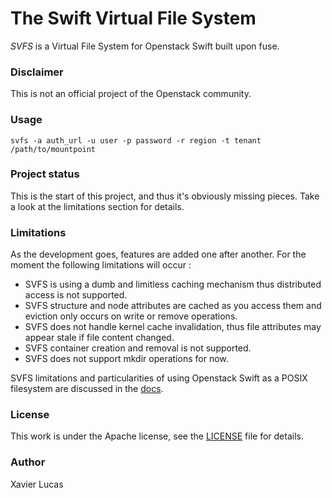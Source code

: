# The Swift Virtual File System

*SVFS* is a Virtual File System for Openstack Swift built upon fuse.

### Disclaimer
This is not an official project of the Openstack community.

### Usage
`svfs -a auth_url -u user -p password -r region -t tenant /path/to/mountpoint`

### Project status
This is the start of this project, and thus it's obviously missing pieces. Take a look at the limitations section for details.

### Limitations
As the development goes, features are added one after another. For the moment the following limitations will occur :
* SVFS is using a dumb and limitless caching mechanism thus distributed access is not supported.
* SVFS structure and node attributes are cached as you access them and eviction only occurs on write or remove operations.
* SVFS does not handle kernel cache invalidation, thus file attributes may appear stale if file content changed.
* SVFS container creation and removal is not supported.
* SVFS does not support mkdir operations for now.

SVFS limitations and particularities of using Openstack Swift as a POSIX filesystem are discussed in the [docs](docs).

### License
This work is under the Apache license, see the [LICENSE](LICENSE) file for details.

### Author
Xavier Lucas
